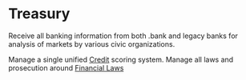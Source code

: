 # Treasury

Receive all banking information from both .bank and legacy banks for analysis of markets by various civic organizations.

Manage a single unified [Credit](./credit/) scoring system.
Manage all laws and prosecution around [Financial Laws](./finacial-laws/)

